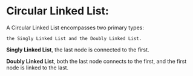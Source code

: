 # Circular Linked List:

A Circular Linked List encompasses two primary types: 

    the Singly Linked List and the Doubly Linked List.

**Singly Linked List**, the last node is connected to the first.

**Doubly Linked List**, both the last node connects to the first, and the first node is linked to the last.
